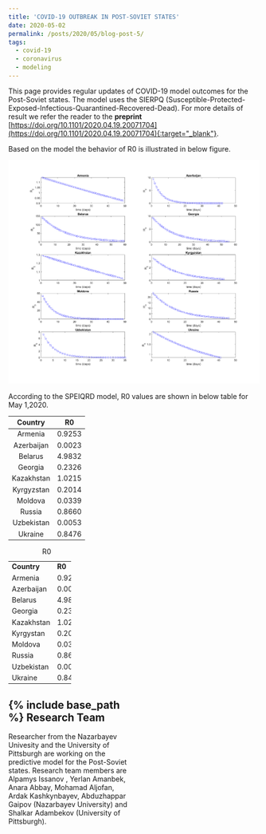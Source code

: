 ```yaml
---
title: 'COVID-19 OUTBREAK IN POST-SOVIET STATES'
date: 2020-05-02
permalink: /posts/2020/05/blog-post-5/
tags:
  - covid-19
  - coronavirus
  - modeling
---
```


This page provides regular updates of COVID-19 model outcomes for the Post-Soviet states. The model uses the SIERPQ (Susceptible-Protected-Exposed-Infectious-Quarantined-Recovered-Dead). 
For more details of result we refer the reader to the <strong> preprint </strong> [https://doi.org/10.1101/2020.04.19.20071704](https://doi.org/10.1101/2020.04.19.20071704){:target="_blank"}.

Based on the model the behavior of R0 is illustrated in below figure.

![alt text](/files/posts/covid19/R0_all.png "R0")

According to the SPEIQRD model, R0 values are shown in below table for May 1,2020.


<div style="width:50%">

|   Country  |   R0   |
|:----------:|:------:|
| Armenia    | 0.9253 |
| Azerbaijan | 0.0023 |
| Belarus    | 4.9832 |
| Georgia    | 0.2326 |
| Kazakhstan | 1.0215 |
| Kyrgyzstan | 0.2014 |
| Moldova    | 0.0339 |
| Russia     | 0.8660 |
| Uzbekistan | 0.0053 |
| Ukraine    | 0.8476 |

<!div>


<table style="width:50%">
<caption>R0</caption>
 <tr>
    <td><b style="font-size:14px">Country</b></td>
    <td><b style="font-size:14px">R0</b></td>
 </tr>
 <tr>
    <td> Armenia </td>
    <td> 0.9253 </td>
 </tr>
  <tr>
    <td> Azerbaijan </td>
	<td> 0.0023 </td>
 </tr>
  <tr>
	<td> Belarus </td>
	<td> 4.9832  </td>
 </tr>
  <tr>
	<td> Georgia </td>
	<td> 0.2326  </td>
 </tr>
  <tr>
	<td> Kazakhstan </td>
	<td> 1.0215 </td>
 </tr>
  <tr>
	<td> Kyrgystan </td>
	<td> 0.2014 </td>
 </tr>
  <tr>
	<td> Moldova </td>
	<td> 0.0339 </td>
 </tr>
  <tr>
	<td> Russia</td>
	<td> 0.8660 </td>
 </tr>
  <tr>
	<td> Uzbekistan</td>
	<td> 0.0053 </td>
 </tr>
  <tr>
	<td> Ukraine</td>
		<td> 0.8476 </td>
 </tr>
 
</table>



	 
{% include base_path %}
Research Team
-------
Researcher from the Nazarbayev Univesity and the University of Pittsburgh are working on the predictive model for the Post-Soviet states. Research team members are 
Alpamys Issanov , Yerlan Amanbek, Anara Abbay, Mohamad Aljofan, Ardak Kashkynbayev, Abduzhappar Gaipov (Nazarbayev University) and Shalkar Adambekov (University of Pittsburgh).

